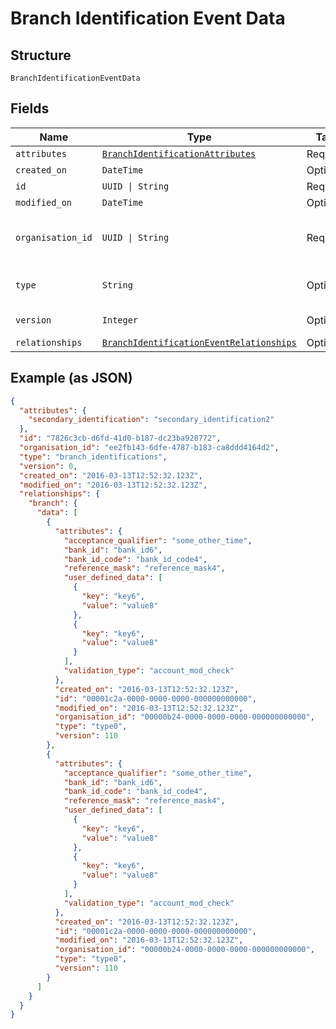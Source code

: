 
# Branch Identification Event Data

## Structure

`BranchIdentificationEventData`

## Fields

| Name | Type | Tags | Description |
|  --- | --- | --- | --- |
| `attributes` | [`BranchIdentificationAttributes`](../../doc/models/branch-identification-attributes.md) | Required | - |
| `created_on` | `DateTime` | Optional | - |
| `id` | `UUID \| String` | Required | Unique resource ID |
| `modified_on` | `DateTime` | Optional | - |
| `organisation_id` | `UUID \| String` | Required | Unique ID of the organisation this resource is created by |
| `type` | `String` | Optional | Type of this resource, always branch_identifications |
| `version` | `Integer` | Optional | Version number<br>**Constraints**: `>= 0` |
| `relationships` | [`BranchIdentificationEventRelationships`](../../doc/models/branch-identification-event-relationships.md) | Optional | - |

## Example (as JSON)

```json
{
  "attributes": {
    "secondary_identification": "secondary_identification2"
  },
  "id": "7826c3cb-d6fd-41d0-b187-dc23ba928772",
  "organisation_id": "ee2fb143-6dfe-4787-b183-ca8ddd4164d2",
  "type": "branch_identifications",
  "version": 0,
  "created_on": "2016-03-13T12:52:32.123Z",
  "modified_on": "2016-03-13T12:52:32.123Z",
  "relationships": {
    "branch": {
      "data": [
        {
          "attributes": {
            "acceptance_qualifier": "some_other_time",
            "bank_id": "bank_id6",
            "bank_id_code": "bank_id_code4",
            "reference_mask": "reference_mask4",
            "user_defined_data": [
              {
                "key": "key6",
                "value": "value8"
              },
              {
                "key": "key6",
                "value": "value8"
              }
            ],
            "validation_type": "account_mod_check"
          },
          "created_on": "2016-03-13T12:52:32.123Z",
          "id": "00001c2a-0000-0000-0000-000000000000",
          "modified_on": "2016-03-13T12:52:32.123Z",
          "organisation_id": "00000b24-0000-0000-0000-000000000000",
          "type": "type0",
          "version": 110
        },
        {
          "attributes": {
            "acceptance_qualifier": "some_other_time",
            "bank_id": "bank_id6",
            "bank_id_code": "bank_id_code4",
            "reference_mask": "reference_mask4",
            "user_defined_data": [
              {
                "key": "key6",
                "value": "value8"
              },
              {
                "key": "key6",
                "value": "value8"
              }
            ],
            "validation_type": "account_mod_check"
          },
          "created_on": "2016-03-13T12:52:32.123Z",
          "id": "00001c2a-0000-0000-0000-000000000000",
          "modified_on": "2016-03-13T12:52:32.123Z",
          "organisation_id": "00000b24-0000-0000-0000-000000000000",
          "type": "type0",
          "version": 110
        }
      ]
    }
  }
}
```

